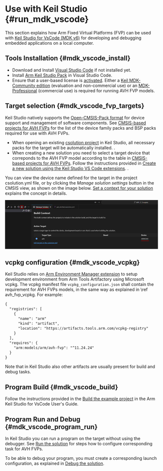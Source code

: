 # Use with Keil Studio {#run_mdk_vscode}

This section explains how Arm Fixed Virtual Platforms (FVP) can be used with [Keil Studio for VsCode (MDK v6)](https://www.keil.arm.com) for developing and debugging embedded applications on a local computer.

## Tools Installation {#mdk_vscode_install}

 - Download and Install [Visual Studio Code](https://code.visualstudio.com/) if not installed yet.
 - Install [Arm Keil Studio Pack](https://developer.arm.com/documentation/109350/latest/Installation/Keil-Studio-installation) in Visual Studio Code.
 - Ensure that a user-based license is [activated](https://developer.arm.com/documentation/108029/latest/Activate-your-license-to-use-Arm-tools). Either a [Keil MDK-Community edition](https://www.keil.arm.com/mdk-community) (evaluation and non-commercial use) or an [MDK-Professional](https://www.keil.arm.com/keil-mdk/#mdk-v6-editions) (commercial use) is required for running AVH FVP models.

## Target selection {#mdk_vscode_fvp_targets}

Keil Studio natively supports the [Open-CMSIS-Pack format](https://www.open-cmsis-pack.org/) for device support and management of software components. See [CMSIS-based projects for AVH FVPs](../../simulation/html/avh_fvp_cmsis.html) for the list of the device family packs and BSP packs required for use with AVH FVPs.

 - When opening an existing [csolution project](https://github.com/Open-CMSIS-Pack/cmsis-toolbox/blob/main/docs/YML-Input-Format.md) in Keil Studio, all necessary packs for the target will be automatically installed.
.
 - When creating a new solution you need to select a target device that correponds to the AVH FVP model according to the table in [CMSIS-based projects for AVH FVPs](../../simulation/html/avh_fvp_cmsis.html). Follow the instructions provided in [Create a new solution using the Keil Studio VS Code extensions](https://developer.arm.com/documentation/109350/v6/Create-new-applications/Create-a-new-solution-using-the-Keil-Studio-VS-Code-extensions).
.

You can view the device name defined for the target in the project csolution.yml file, or by clicking the *Manage solution settings* button in the CMSIS view, as shown on the image below. [Set a context for your solution](https://developer.arm.com/documentation/108029/latest/Arm-CMSIS-Solution-extension/Set-a-context-for-your-solution) explains the concept in details.

 ![CMSIS Manage solution settings](images/mdk_vscode_mng_solution.png)


## vcpkg configuration {#mdk_vscode_vcpkg}

Keil Studio relies on [Arm Environment Manager extension](https://developer.arm.com/documentation/108029/latest/Arm-Environment-Manager-extension) to setup development environment from Arm Tools Artifactory using Microsoft vcpkg. The vcpkg manifest file `vcpkg_configuration.json` shall contain the requirement for AVH FVPs models, in the same way as explained in \ref avh_fvp_vcpkg. For example:

```
{
  "registries": [
    {
      "name": "arm"
      "kind": "artifact",
      "location": "https://artifacts.tools.arm.com/vcpkg-registry"
    }
  ],
  "requires": {
    "arm:models/arm/avh-fvp": "^11.24.24"
  }
}
```

Note that in Keil Studio also other artifacts are usually present for build and debug tasks.

## Program Build {#mdk_vscode_build}

Follow the instructions provided in the [Build the example project](https://developer.arm.com/documentation/108029/0000/Get-started-with-an-example-project/Build-the-example-project) in the Arm Keil Studio for VsCode User's Guide.


## Program Run and Debug {#mdk_vscode_program_run}

In Keil Studio you can run a program on the target without using the debugger. See [Run the solution](https://developer.arm.com/documentation/109350/latest/Create-new-applications/Create-a-new-solution-using-the-Keil-Studio-VS-Code-extensions/Run-the-solution) for steps how to configure corresponding task for AVH FVPs.

To be able to debug your program, you must create a corresponding launch configuration, as explained in [Debug the solution](https://developer.arm.com/documentation/109350/v6/Create-new-applications/Create-a-new-solution-using-the-Keil-Studio-VS-Code-extensions/Debug-the-solution).
